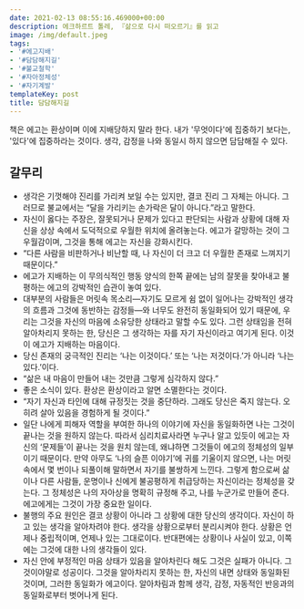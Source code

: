 ```yaml
---
date: 2021-02-13 08:55:16.469000+00:00
description: 에크하르트 톨레, 『삶으로 다시 떠오르기』를 읽고
image: /img/default.jpeg
tags:
- '#에고지배'
- '#담담해지길'
- '#불교철학'
- '#자아정체성'
- '#자기계발'
templateKey: post
title: 담담해지길
---
```


책은 에고는 환상이며 이에 지배당하지 말라 한다. 내가 '무엇이다'에 집중하기 보다는, '있다'에 집중하라는 것이다. 생각, 감정을 나와 동일시 하지 않으면 담담해질 수 있다. 

## 갈무리

- 생각은 기껏해야 진리를 가리켜 보일 수는 있지만, 결코 진리 그 자체는 아니다. 그러므로 불교에서는 “달을 가리키는 손가락은 달이 아니다.”라고 말한다.
- 자신이 옳다는 주장은, 잘못되거나 문제가 있다고 판단되는 사람과 상황에 대해 자신을 상상 속에서 도덕적으로 우월한 위치에 올려놓는다. 에고가 갈망하는 것이 그 우월감이며, 그것을 통해 에고는 자신을 강화시킨다.
- “다른 사람을 비판하거나 비난할 때, 나 자신이 더 크고 더 우월한 존재로 느껴지기 때문이다.”
- 에고가 지배하는 이 무의식적인 행동 양식의 한쪽 끝에는 남의 잘못을 찾아내고 불평하는 에고의 강박적인 습관이 놓여 있다.
- 대부분의 사람들은 머릿속 목소리—자기도 모르게 쉼 없이 일어나는 강박적인 생각의 흐름과 그것에 동반하는 감정들—와 너무도 완전히 동일화되어 있기 때문에, 우리는 그것을 자신의 마음에 소유당한 상태라고 말할 수도 있다. 그런 상태임을 전혀 알아차리지 못하는 한, 당신은 그 생각하는 자를 자기 자신이라고 여기게 된다. 이것이 에고가 지배하는 마음이다.
- 당신 존재의 궁극적인 진리는 ‘나는 이것이다.’ 또는 ‘나는 저것이다.’가 아니라 ‘나는 있다.’이다.
- “삶은 내 마음이 만들어 내는 것만큼 그렇게 심각하지 않다.”
- 좋은 소식이 있다. 환상은 환상이라고 알면 소멸한다는 것이다.
- “자기 자신과 타인에 대해 규정짓는 것을 중단하라. 그래도 당신은 죽지 않는다. 오히려 살아 있음을 경험하게 될 것이다.”
- 일단 나에게 피해자 역할을 부여한 하나의 이야기에 자신을 동일화하면 나는 그것이 끝나는 것을 원하지 않는다. 따라서 심리치료사라면 누구나 알고 있듯이 에고는 자신의 ‘문제들’이 끝나는 것을 원치 않는데, 왜냐하면 그것들이 에고의 정체성의 일부이기 때문이다. 만약 아무도 ‘나의 슬픈 이야기’에 귀를 기울이지 않으면, 나는 머릿속에서 몇 번이나 되풀이해 말하면서 자기를 불쌍하게 느낀다. 그렇게 함으로써 삶이나 다른 사람들, 운명이나 신에게 불공평하게 취급당하는 자신이라는 정체성을 갖는다. 그 정체성은 나의 자아상을 명확히 규정해 주고, 나를 누군가로 만들어 준다. 에고에게는 그것이 가장 중요한 일이다.
- 불행의 주요 원인은 결코 상황이 아니라 그 상황에 대한 당신의 생각이다. 자신이 하고 있는 생각을 알아차려야 한다. 생각을 상황으로부터 분리시켜야 한다. 상황은 언제나 중립적이며, 언제나 있는 그대로이다. 반대편에는 상황이나 사실이 있고, 이쪽에는 그것에 대한 나의 생각들이 있다.
- 자신 안에 부정적인 마음 상태가 있음을 알아차린다 해도 그것은 실패가 아니다. 그것이야말로 성공이다. 그것을 알아차리지 못하는 한, 자신의 내면 상태와 동일화된 것이며, 그러한 동일화가 에고이다. 알아차림과 함께 생각, 감정, 자동적인 반응과의 동일화로부터 벗어나게 된다.